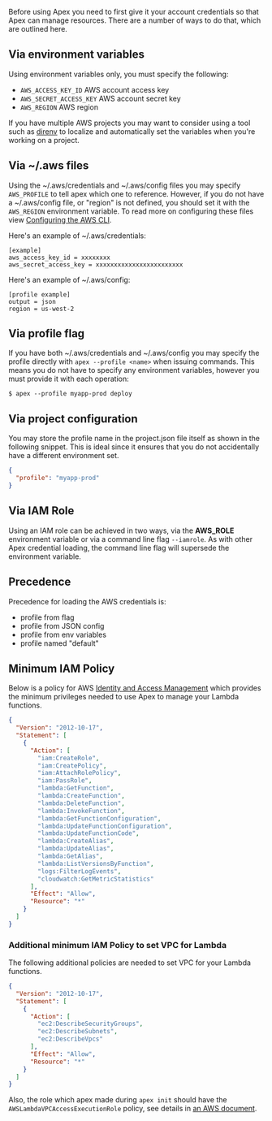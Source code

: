 
Before using Apex you need to first give it your account credentials so that Apex can manage resources. There are a number of ways to do that, which are outlined here.

## Via environment variables

Using environment variables only, you must specify the following:

- `AWS_ACCESS_KEY_ID` AWS account access key
- `AWS_SECRET_ACCESS_KEY` AWS account secret key
- `AWS_REGION` AWS region

If you have multiple AWS projects you may want to consider using a tool such as [direnv](http://direnv.net/) to localize and automatically set the variables when
you're working on a project.

## Via ~/.aws files

Using the ~/.aws/credentials and ~/.aws/config files you may specify `AWS_PROFILE` to tell apex which one to reference. However, if you do not have a ~/.aws/config file, or "region" is not defined, you should set it with the `AWS_REGION` environment variable. To read more on configuring these files view [Configuring the AWS CLI](http://docs.aws.amazon.com/cli/latest/userguide/cli-chap-getting-started.html).

Here's an example of ~/.aws/credentials:

```
[example]
aws_access_key_id = xxxxxxxx
aws_secret_access_key = xxxxxxxxxxxxxxxxxxxxxxxx
```

Here's an example of ~/.aws/config:

```
[profile example]
output = json
region = us-west-2
```

## Via profile flag

If you have both ~/.aws/credentials and ~/.aws/config you may specify the profile directly with `apex --profile <name>` when issuing commands. This means you do not have to specify any environment variables, however you must provide it with each operation:

```
$ apex --profile myapp-prod deploy
```

## Via project configuration

You may store the profile name in the project.json file itself as shown in the following snippet. This is ideal since it ensures that you do not accidentally have a different environment set.

```json
{
  "profile": "myapp-prod"
}
```

## Via IAM Role

Using an IAM role can be achieved in two ways, via the __AWS_ROLE__ environment variable or via a command line flag `--iamrole`. As with other Apex credential loading, the command line flag will supersede the environment variable.

## Precedence

Precedence for loading the AWS credentials is:

- profile from flag
- profile from JSON config
- profile from env variables
- profile named "default"

## Minimum IAM Policy

Below is a policy for AWS [Identity and Access Management](http://aws.amazon.com/iam/) which provides the minimum privileges needed to use Apex to manage your Lambda functions.

```json
{
  "Version": "2012-10-17",
  "Statement": [
    {
      "Action": [
        "iam:CreateRole",
        "iam:CreatePolicy",
        "iam:AttachRolePolicy",
        "iam:PassRole",
        "lambda:GetFunction",
        "lambda:CreateFunction",
        "lambda:DeleteFunction",
        "lambda:InvokeFunction",
        "lambda:GetFunctionConfiguration",
        "lambda:UpdateFunctionConfiguration",
        "lambda:UpdateFunctionCode",
        "lambda:CreateAlias",
        "lambda:UpdateAlias",
        "lambda:GetAlias",
        "lambda:ListVersionsByFunction",
        "logs:FilterLogEvents",
        "cloudwatch:GetMetricStatistics"
      ],
      "Effect": "Allow",
      "Resource": "*"
    }
  ]
}
```

### Additional minimum IAM Policy to set VPC for Lambda

The following additional policies are needed to set VPC for your Lambda functions.

```json
{
  "Version": "2012-10-17",
  "Statement": [
    {
      "Action": [
        "ec2:DescribeSecurityGroups",
        "ec2:DescribeSubnets",
        "ec2:DescribeVpcs"
      ],
      "Effect": "Allow",
      "Resource": "*"
    }
  ]
}
```

Also, the role which apex made during `apex init` should have the `AWSLambdaVPCAccessExecutionRole` policy, see details in [an AWS document](http://docs.aws.amazon.com/lambda/latest/dg/vpc.html).
